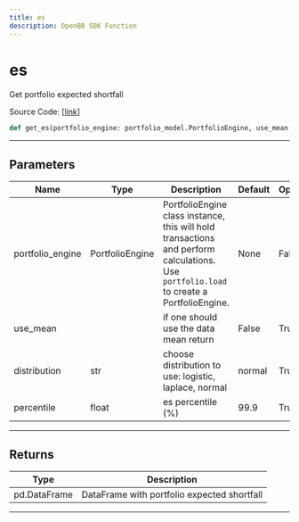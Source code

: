 ```yaml
---
title: es
description: OpenBB SDK Function
---
```


# es

Get portfolio expected shortfall

Source Code: [[link](https://github.com/OpenBB-finance/OpenBBTerminal/tree/main/openbb_terminal/portfolio/portfolio_model.py#L1992)]
```python
def get_es(portfolio_engine: portfolio_model.PortfolioEngine, use_mean: bool = False, distribution: str = "normal", percentile: float = 99.9) -> pd.DataFrame
```
---
## Parameters
| Name | Type | Description | Default | Optional |
| ---- | ---- | ----------- | ------- | -------- |
| portfolio_engine | PortfolioEngine | PortfolioEngine class instance, this will hold transactions and perform calculations.<br/>Use `portfolio.load` to create a PortfolioEngine. | None | False |
| use_mean |  | if one should use the data mean return | False | True |
| distribution | str | choose distribution to use: logistic, laplace, normal | normal | True |
| percentile | float | es percentile (%) | 99.9 | True |

---
## Returns
| Type | Description |
| ---- | ----------- |
| pd.DataFrame | DataFrame with portfolio expected shortfall |
---

